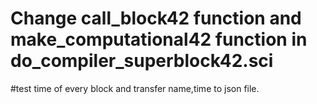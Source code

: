 
# Change call_block42 function and make_computational42 function in do_compiler_superblock42.sci
#test time of every block and transfer name,time to json file.
